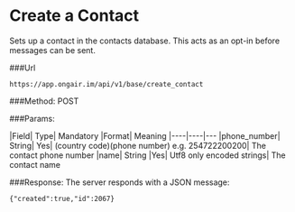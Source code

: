 # Create a Contact

Sets up a contact in the contacts database. This acts as an opt-in before messages can be sent.

###Url

    https://app.ongair.im/api/v1/base/create_contact
    
###Method: 
POST

###Params:

|Field|		Type|	Mandatory	|Format|	Meaning
|----|----|---
|phone_number|		String|	Yes|	(country code)(phone number) e.g. 254722200200|	The contact phone number
|name|	String	|Yes|	Utf8 only encoded strings|	The contact name

###Response:
The server responds with a JSON message:

    {"created":true,"id":2067}
